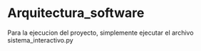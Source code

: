 ﻿# Arquitectura_software

Para la ejecucion del proyecto, simplemente ejecutar el archivo sistema_interactivo.py
